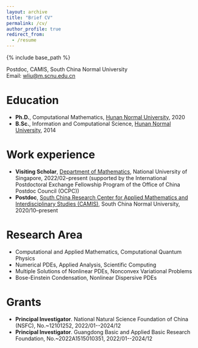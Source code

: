 ```yaml
---
layout: archive
title: "Brief CV"
permalink: /cv/
author_profile: true
redirect_from:
  - /resume
---
```


{% include base_path %}

<!-- &nbsp; -->

<!-- Brief CV -->

Postdoc, CAMIS, South China Normal University <br>
Email: wliu@m.scnu.edu.cn


Education
======
* **Ph.D.**, Computational Mathematics, [Hunan Normal University](https://www.hunnu.edu.cn), 2020
  <!-- (**Advisor**: Prof. [Ziqing Xie](https://mc.hunnu.edu.cn/info/1665/4995.htm)) -->
* **B.Sc.**, Information and Computational Science, [Hunan Normal University](https://www.hunnu.edu.cn), 2014


Work experience
======
* **Visiting Scholar**, [Department of Mathematics](https://www.math.nus.edu.sg), National University of Singapore, 2022/02–present (supported by the International Postdoctoral Exchange Fellowship Program of the Office of China Postdoc Council (OCPC))
* **Postdoc**, [South China Research Center for Applied Mathematics and Interdisciplinary Studies (CAMIS)](http://camis.scnu.edu.cn/), South China Normal University, 2020/10–present 
  <!-- (Mentor: Prof. [Weizhu Bao](https://blog.nus.edu.sg/matbwz/)) -->


Research Area
======
<!-- Computational quantum physics, Bose-Einstein condensation, Nonlinear dispersive PDEs, Numerical methods for PDEs, Multiple solutions of nonlinear PDEs -->
* Computational and Applied Mathematics, Computational Quantum Physics
* Numerical PDEs, Applied Analysis, Scientific Computing
* Multiple Solutions of Nonlinear PDEs, Nonconvex Variational Problems
* Bose-Einstein Condensation, Nonlinear Dispersive PDEs 


Grants
======
* **Principal Investigator**. National Natural Science Foundation of China (NSFC), No.~12101252, 2022/01--2024/12
* **Principal Investigator**. Guangdong Basic and Applied Basic Research Foundation, No.~2022A1515010351, 2022/01--2024/12 




<!--   
Skills
======
* Skill 1
* Skill 2
  * Sub-skill 2.1
  * Sub-skill 2.2
  * Sub-skill 2.3
* Skill 3

Publications
======
  <ul>{% for post in site.publications %}
    {% include archive-single-cv.html %}
  {% endfor %}</ul>
  
Talks
======
  <ul>{% for post in site.talks %}
    {% include archive-single-talk-cv.html %}
  {% endfor %}</ul>
  
Teaching
======
  <ul>{% for post in site.teaching %}
    {% include archive-single-cv.html %}
  {% endfor %}</ul>
  
Service and leadership
======
* Currently signed in to 43 different slack teams
 -->


